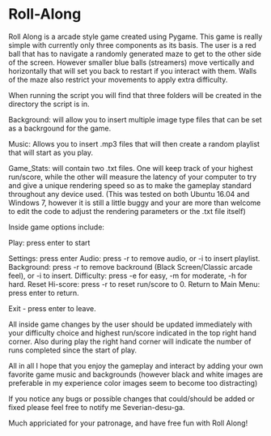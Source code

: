 # Roll-Along

Roll Along is a arcade style game created using Pygame.
This game is really simple with currently only three components as its basis.
The user is a red ball that has to navigate a randomly generated maze to get to the other
side of the screen. However smaller blue balls (streamers) move vertically and horizontally that will set you
back to restart if you interact with them. Walls of the maze also restrict your movements to apply extra difficulty.

When running the script you will find that three folders will be created in the directory the script is in.

Background: will allow you to insert multiple image type files that can be set as a backrgound for the game.

Music: Allows you to insert .mp3 files that will then create a random playlist that will start as you play.

Game_Stats: will contain two .txt files. One will keep track of your highest run/score, while the other will
measure the latency of your computer to try and give a unique rendering speed so as to make the gameplay standard
throughout any device used. 
(This was tested on both Ubuntu 16.04 and Windows 7, however it is still a little buggy and your are
more than welcome to edit the code to adjust the rendering parameters or the .txt file itself)

Inside game options include:

Play: press enter to start

Settings: press enter
        Audio: press -r to remove audio, or -i to insert playlist.
        Background: press -r to remove backround (Black Screen/Classic arcade feel), or -i to insert.
        Difficulty: press -e for easy, -m for moderate, -h for hard.
        Reset Hi-score: press -r to reset run/score to 0.
        Return to Main Menu: press enter to return.

Exit - press enter to leave.

All inside game changes by the user should be updated immediately with your difficulty choice and highest run/score indicated in the top
right hand corner. Also during play the right hand corner will indicate the number of runs completed since the start of play.

All in all I hope that you enjoy the gameplay and interact by adding your own favorite game music and backgrounds (however black and 
white images are preferable in my experience color images seem to become too distracting) 

If you notice any bugs or possible changes that could/should be added or fixed please feel free to notify me Severian-desu-ga.

Much appriciated for your patronage, and have free fun with Roll Along!
